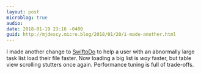 ```yaml
---
layout: post
microblog: true
audio: 
date: 2018-01-19 23:16 -0400
guid: http://mjdescy.micro.blog/2018/01/20/i-made-another.html
---
```

I made another change to [SwiftoDo](http:/swiftodoapp.com) to help a user with an abnormally large task list load their file faster. Now loading a big list is _way_ faster, but table view scrolling stutters once again. Performance tuning is full of trade-offs.
